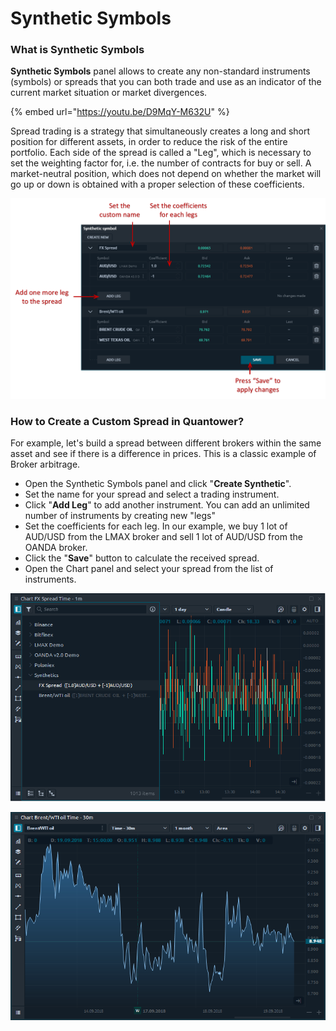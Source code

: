 # Synthetic Symbols

### What is Synthetic Symbols

**Synthetic Symbols** panel allows to create any non-standard instruments \(symbols\) or spreads that you can both trade and use as an indicator of the current market situation or market divergences.

{% embed url="https://youtu.be/D9MqY-M632U" %}

Spread trading is a strategy that simultaneously creates a long and short position for different assets, in order to reduce the risk of the entire portfolio. Each side of the spread is called a "Leg", which is necessary to set the weighting factor for, i.e. the number of contracts for buy or sell. A market-neutral position, which does not depend on whether the market will go up or down is obtained with a proper selection of these coefficients.

![General view of Synthetic Symbols in Quantower platform](../.gitbook/assets/synthetic-symbols.png)

### How to Create a Custom Spread in Quantower?

For example, let's build a spread between different brokers within the same asset and see if there is a difference in prices. This is a classic example of Broker arbitrage.

* Open the Synthetic Symbols panel and click "**Create Synthetic**".
* Set the name for your spread and select a trading instrument.
* Click "**Add Leg**" to add another instrument. You can add an unlimited number of instruments by creating new "legs"
* Set the coefficients for each leg. In our example, we buy 1 lot of AUD/USD from the LMAX broker and sell 1 lot of AUD/USD from the OANDA broker.
* Click the "**Save**" button to calculate the received spread.
* Open the Chart panel and select your spread from the list of instruments.

![Spread between different brokers within the same asset &#x2014; AUD/USD](../.gitbook/assets/synthetic-chart-of-aud_usd-beetwen-two-brokers.png)

![Spread between WTI and Brent Crude Oil](../.gitbook/assets/spread-between-wti-and-brent-crude-oil.png)

